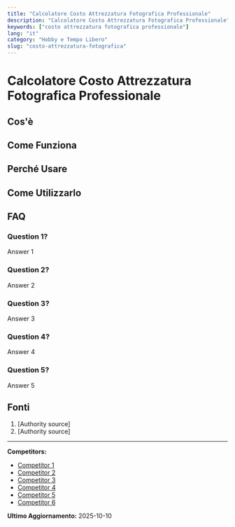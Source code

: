 ```yaml
---
title: "Calcolatore Costo Attrezzatura Fotografica Professionale"
description: "Calcolatore Costo Attrezzatura Fotografica Professionale"
keywords: ["costo attrezzatura fotografica professionale"]
lang: "it"
category: "Hobby e Tempo Libero"
slug: "costo-attrezzatura-fotografica"
---
```


# Calcolatore Costo Attrezzatura Fotografica Professionale

<!-- TODO: Add introduction -->

## Cos'è

<!-- TODO: Explain what this calculator does -->

## Come Funziona

<!-- TODO: Explain methodology -->

## Perché Usare

<!-- TODO: List benefits -->

## Come Utilizzarlo

<!-- TODO: Step-by-step guide -->

## FAQ

### Question 1?
Answer 1

### Question 2?
Answer 2

### Question 3?
Answer 3

### Question 4?
Answer 4

### Question 5?
Answer 5

## Fonti

1. [Authority source]
2. [Authority source]

---

**Competitors:**
- [Competitor 1](https://www.reddit.com/r/photography/comments/74nwwv/using_my_own_equipment_for_my_job_how_do_i/?tl=it)
- [Competitor 2](https://ilmiobusinessplan.com/blogs/news/studio-fotografico-investimento-attrezzatura)
- [Competitor 3](https://www.pixpa.com/it/blog/photography-pricing-guide)
- [Competitor 4](https://www.documentazione.org/tariffe.php)
- [Competitor 5](https://lucavehr.it/prezzi-in-fotografia-18-sistemi/)
- [Competitor 6](https://www.katebackdrop.com/it-it/blogs/tutorial-fotografia/guida-alla-configurazione-dello-studio-fotografico?srsltid=AfmBOorn1v3lyHbeRs6mW_slQlSPF_CB232lLuOWjC-9fzyZBFsMa7mv)

**Ultimo Aggiornamento:** 2025-10-10

